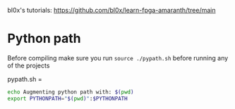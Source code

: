 bl0x's tutorials: https://github.com/bl0x/learn-fpga-amaranth/tree/main

# Python path
Before compiling make sure you run ```source ./pypath.sh``` before running any of the projects

pypath.sh =
```sh
echo Augmenting python path with: $(pwd)
export PYTHONPATH="$(pwd)":$PYTHONPATH
```